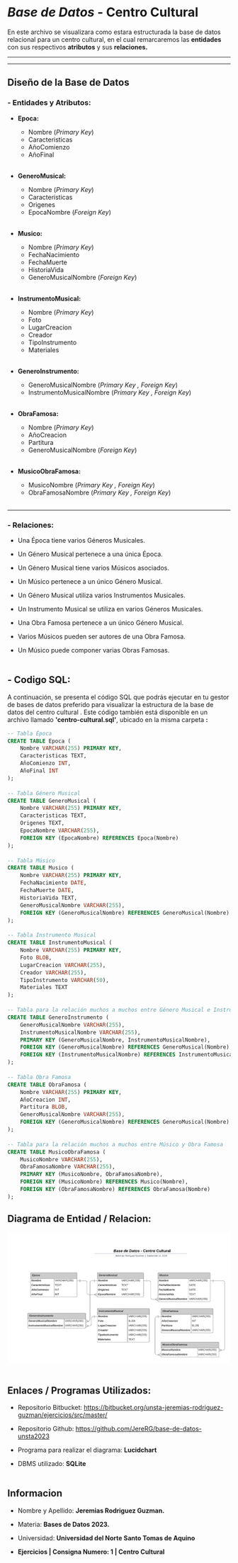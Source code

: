 # *Base de Datos* - Centro Cultural

En este archivo se visualizara como estara estructurada la base de datos relacional para un centro cultural, en el cual remarcaremos las **entidades** con sus respectivos **atributos** y sus **relaciones.**

---
___

## Diseño de la Base de Datos
### - Entidades y Atributos:
- **Epoca:**
    * Nombre (*Primary Key*)
    * Caracteristicas
    * AñoComienzo
    * AñoFinal
<br></br>

- **GeneroMusical:**
    * Nombre (*Primary Key*)
    * Caracteristicas
    * Origenes
    * EpocaNombre (*Foreign Key*)
<br></br>

- **Musico:**
    * Nombre (*Primary Key*)
    * FechaNacimiento
    * FechaMuerte
    * HistoriaVida
    * GeneroMusicalNombre (*Foreign Key*)
<br></br>

- **InstrumentoMusical:**
    * Nombre (*Primary Key*)
    * Foto
    * LugarCreacion
    * Creador
    * TipoInstrumento
    * Materiales
<br></br>

- **GeneroInstrumento:**
    * GeneroMusicalNombre (*Primary Key , Foreign Key*)
    * InstrumentoMusicalNombre (*Primary Key , Foreign Key*)
<br></br>

- **ObraFamosa:**
    * Nombre (*Primary Key*)
    * AñoCreacion
    * Partitura
    * GeneroMusicalNombre (*Foreign Key*)
<br></br>

- **MusicoObraFamosa:**
    * MusicoNombre (*Primary Key , Foreign Key*)
    * ObraFamosaNombre (*Primary Key , Foreign Key*)
<br></br>

---
### - Relaciones:
* Una Época tiene varios Géneros Musicales.

* Un Género Musical pertenece a una única Época.

* Un Género Musical tiene varios Músicos asociados.

* Un Músico pertenece a un único Género Musical.

* Un Género Musical utiliza varios Instrumentos Musicales.

* Un Instrumento Musical se utiliza en varios Géneros Musicales.

* Una Obra Famosa pertenece a un único Género Musical.

* Varios Músicos pueden ser autores de una Obra 
Famosa.

* Un Músico puede componer varias Obras Famosas.
<br></br>

## -  Codigo SQL:

A continuación, se presenta el código SQL que podrás ejecutar en tu gestor de bases de datos preferido para visualizar la estructura de la base de datos del centro cultural . Este código también está disponible en un archivo llamado **'centro-cultural.sql'**, ubicado en la misma carpeta **:**

```sql
-- Tabla Época
CREATE TABLE Epoca (
    Nombre VARCHAR(255) PRIMARY KEY,
    Caracteristicas TEXT,
    AñoComienzo INT,
    AñoFinal INT
);

-- Tabla Género Musical
CREATE TABLE GeneroMusical (
    Nombre VARCHAR(255) PRIMARY KEY,
    Caracteristicas TEXT,
    Origenes TEXT,
    EpocaNombre VARCHAR(255),
    FOREIGN KEY (EpocaNombre) REFERENCES Epoca(Nombre)
);

-- Tabla Músico
CREATE TABLE Musico (
    Nombre VARCHAR(255) PRIMARY KEY,
    FechaNacimiento DATE,
    FechaMuerte DATE,
    HistoriaVida TEXT,
    GeneroMusicalNombre VARCHAR(255),
    FOREIGN KEY (GeneroMusicalNombre) REFERENCES GeneroMusical(Nombre)
);

-- Tabla Instrumento Musical
CREATE TABLE InstrumentoMusical (
    Nombre VARCHAR(255) PRIMARY KEY,
    Foto BLOB,
    LugarCreacion VARCHAR(255),
    Creador VARCHAR(255),
    TipoInstrumento VARCHAR(50),
    Materiales TEXT
);

-- Tabla para la relación muchos a muchos entre Género Musical e Instrumento Musical
CREATE TABLE GeneroInstrumento (
    GeneroMusicalNombre VARCHAR(255),
    InstrumentoMusicalNombre VARCHAR(255),
    PRIMARY KEY (GeneroMusicalNombre, InstrumentoMusicalNombre),
    FOREIGN KEY (GeneroMusicalNombre) REFERENCES GeneroMusical(Nombre),
    FOREIGN KEY (InstrumentoMusicalNombre) REFERENCES InstrumentoMusical(Nombre)
);

-- Tabla Obra Famosa
CREATE TABLE ObraFamosa (
    Nombre VARCHAR(255) PRIMARY KEY,
    AñoCreacion INT,
    Partitura BLOB, 
    GeneroMusicalNombre VARCHAR(255),
    FOREIGN KEY (GeneroMusicalNombre) REFERENCES GeneroMusical(Nombre)
);

-- Tabla para la relación muchos a muchos entre Músico y Obra Famosa
CREATE TABLE MusicoObraFamosa (
    MusicoNombre VARCHAR(255),
    ObraFamosaNombre VARCHAR(255),
    PRIMARY KEY (MusicoNombre, ObraFamosaNombre),
    FOREIGN KEY (MusicoNombre) REFERENCES Musico(Nombre),
    FOREIGN KEY (ObraFamosaNombre) REFERENCES ObraFamosa(Nombre)
);
```
## Diagrama de Entidad / Relacion:

![Diagrama entidad relacion](DB-Centro-Cultural.png)
<br></br>

## Enlaces / Programas Utilizados:

* Repositorio Bitbucket: https://bitbucket.org/unsta-jeremias-rodriguez-guzman/ejercicios/src/master/

* Repositorio Github: https://github.com/JereRG/base-de-datos-unsta2023

* Programa para realizar el diagrama: **Lucidchart**

* DBMS utilizado: **SQLite**
<br></br>

## Informacion
* Nombre y Apellido: **Jeremias Rodriguez Guzman.**

* Materia: **Bases de Datos 2023.**

* Universidad: **Universidad del Norte Santo Tomas de Aquino**

*  **Ejercicios | Consigna Numero: 1 | Centro Cultural**







